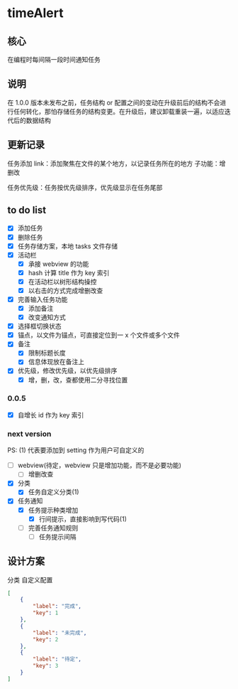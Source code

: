 # timeAlert

## 核心

在编程时每间隔一段时间通知任务

## 说明

在 1.0.0 版本未发布之前，任务结构 or 配置之间的变动在升级前后的结构不会进行任何转化，那怕存储任务的结构变更。在升级后，建议卸载重装一遍，以适应迭代后的数据结构

## 更新记录

任务添加 link：添加聚焦在文件的某个地方，以记录任务所在的地方
子功能：增删改

任务优先级：任务按优先级排序，优先级显示在任务尾部

## to do list

-   [x] 添加任务
-   [x] 删除任务
-   [x] 任务存储方案，本地 tasks 文件存储
-   [x] 活动栏
    -   [x] 承接 webview 的功能
    -   [x] hash 计算 title 作为 key 索引
    -   [x] 在活动栏以树形结构操控
    -   [x] 以右击的方式完成增删改查
-   [x] 完善输入任务功能
    -   [x] 添加备注
    -   [x] 改变通知方式
-   [x] 选择框切换状态
-   [x] 锚点，以文件为锚点，可直接定位到一 x 个文件或多个文件
-   [x] 备注
    -   [x] 限制标题长度
    -   [x] 信息体现放在备注上
-   [x] 优先级，修改优先级，以优先级排序
    -   [x] 增，删，改，查都使用二分寻找位置

### 0.0.5

-   [x] 自增长 id 作为 key 索引

### next version

PS: (1) 代表要添加到 setting 作为用户可自定义的

-   [ ] webview(待定，webview 只是增加功能，而不是必要功能)
    -   [ ] 增删改查
-   [x] 分类
    -   [x] 任务自定义分类(1)
-   [x] 任务通知
    -   [x] 任务提示种类增加
        -   [x] 行间提示，直接影响到写代码(1)
    -   [ ] 完善任务通知规则
        -   [ ] 任务提示间隔

## 设计方案

分类
自定义配置

```json
[
    {
        "label": "完成",
        "key": 1
    },
    {
        "label": "未完成",
        "key": 2
    },
    {
        "label": "待定",
        "key": 3
    }
]
```
